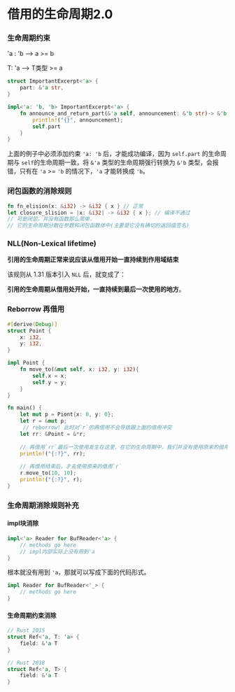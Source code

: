 # 借用的生命周期2.0

### 生命周期约束

'a : 'b  --> a >= b

T: 'a  -->  T类型  >= a

```rust
struct ImportantExcerpt<'a> {
    part: &'a str,
}

impl<'a: 'b, 'b> ImportantExcerpt<'a> {
    fn announce_and_return_part(&'a self, announcement: &'b str)-> &'b str {
        println!("{}", announcement);
        self.part
    } 
}
```

上面的例子中必须添加约束 `'a: 'b` 后，才能成功编译，因为 `self.part` 的生命周期与 `self`的生命周期一致，将 `&'a` 类型的生命周期强行转换为 `&'b` 类型，会报错，只有在 `'a` >= `'b` 的情况下，`'a` 才能转换成 `'b`。

### 闭包函数的消除规则

```rust
fn fn_elision(x: &i32) -> &i32 { x } // 正常
let closure_slision = |x: &i32| -> &i32 { x }; // 编译不通过
// 可是闭包，并没有函数那么简单，
// 它的生命周期分散在参数和闭包函数体中(主要是它没有确切的返回值签名)
```



### NLL(Non-Lexical lifetime)

**引用的生命周期正常来说应该从借用开始一直持续到作用域结束**

该规则从 1.31 版本引入 `NLL` 后，就变成了：

**引用的生命周期从借用处开始，一直持续到最后一次使用的地方**。



### Reborrow 再借用

```rust
#[derive(Debug)]
struct Point {
    x: i32,
    y: i32,
}

impl Point {
    fn move_to(&mut self, x: i32, y: i32){
        self.x = x;
        self.y = y;
    }
}

fn main() {
    let mut p = Piont{x: 0, y: 0};
    let r = &mut p;
     // reborrow! 此时对`r`的再借用不会导致跟上面的借用冲突
    let rr: &Point = &*r;
    
    // 再借用`rr`最后一次使用发生在这里，在它的生命周期中，我们并没有使用原来的借用`r`，因此不会报错
    println!("{:?}", rr);
    
    // 再借用结束后，才去使用原来的借用`r`
    r.move_to(10, 10);
    println!("{:?}", r);
}
```



### 生命周期消除规则补充

#### impl块消除

```rust
impl<'a> Reader for BufReader<'a> {
    // methods go here
    // impl内部实际上没有用到'a
}
```

根本就没有用到 `'a`，那就可以写成下面的代码形式。

```rust
impl Reader for BufReader<'_> {
    // methods go here
}
```

#### 生命周期约束消除

```rust
// Rust 2015
struct Ref<'a, T: 'a> {
    field: &'a T
}

// Rust 2018
struct Ref<'a, T> {
    field: &'a T
}
```

